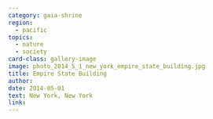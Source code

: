 ```yaml
---
category: gaia-shrine
region:
  - pacific
topics:
  - nature
  - society
card-class: gallery-image
image: photo_2014_5_1_new_york_empire_state_building.jpg
title: Empire State Building
author:
date: 2014-05-01
text: New York, New York
link:
---
```

